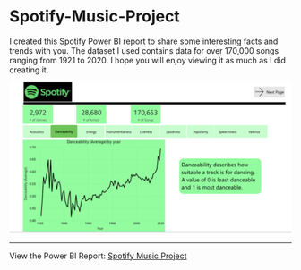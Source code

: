 # Spotify-Music-Project
I created this Spotify Power BI report to share some interesting facts and trends with you. The dataset I used contains data for over 170,000 songs ranging from 1921 to 2020. I hope you will enjoy viewing it as much as I did creating it.

![Spotify Music Image](https://github.com/HannahWorld/Spotify-Music-Project/blob/main/Spotify%20-%20Image.png)

---

View the Power BI Report: [Spotify Music Project](https://app.powerbi.com/view?r=eyJrIjoiYTgwYmEwYzktOTYxYi00NjYwLWFkNWYtNzk4N2Q1NmM3MTAwIiwidCI6ImFmN2JlMmJhLTU1OGEtNDlhMC1hYTQ2LWYxNzM0ZDJlN2UyNCJ9&embedImagePlaceholder=true)

